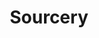 ---
title: Sourcery
storyType: standard
connections:
  prequel:
    - the-light-fantastic
  sequel:
    - eric
  minor:
    - troll-bridge
---